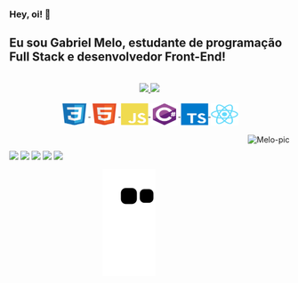 ### Hey, oi! 👋
## Eu sou Gabriel Melo, estudante de programação Full Stack e desenvolvedor Front-End!

<div align="center"><br>
  <a href="https://github.com/GabrielMelo29">
  <img height="180em" src="https://github-readme-stats.vercel.app/api?username=GabrielMelo29&show_icons=true&theme=github_dark&include_all_commits=true&count_private=true"/>
  <img height="180em" src="https://github-readme-stats.vercel.app/api/top-langs/?username=GabrielMelo29&layout=compact&langs_count=7&theme=github_dark"/>
</div>

<div><br>
  <div align="center">
    <img align="center" alt="Melo-CSS" height="40" width="50" src="https://raw.githubusercontent.com/devicons/devicon/master/icons/css3/css3-original.svg">
    <img align="center" alt="Melo-HTML" height="40" width="50" src="https://raw.githubusercontent.com/devicons/devicon/master/icons/html5/html5-original.svg">
    <img align="center" alt="Melo-Js" height="40" width="50" src="https://raw.githubusercontent.com/devicons/devicon/master/icons/javascript/javascript-plain.svg">
    <img align="center" alt="Melo-Csharp" height="40" width="50" src="https://raw.githubusercontent.com/devicons/devicon/master/icons/csharp/csharp-original.svg">
    <img align="center" alt="Melo-Ts" height="40" width="50" src="https://raw.githubusercontent.com/devicons/devicon/master/icons/typescript/typescript-plain.svg">
    <img align="center" alt="Melo-React" height="40" width="50" src="https://raw.githubusercontent.com/devicons/devicon/master/icons/react/react-original.svg">
  <div><br>
  <img align="right" alt="Melo-pic" height="200" src="https://cdn.discordapp.com/attachments/693227962170081290/1038539688119631952/225_Portfolio_Gabriel_v8.png">
          <!--
            Arte incrivel feita por https://instagram.com/sherlucky_design
          -->
</div>

  ##
 
<div> 
  <div align="start">
    <a href="https://instagram.com/gbrl_melo" target="_blank"><img src="https://img.shields.io/badge/-Instagram-%23E4405F?style=for-the-badge&logo=instagram&logoColor=white" target="_blank"></a>
    <a href="https://discord.gg/mAmxZXe2" target="_blank"><img src="https://img.shields.io/badge/Discord-7289DA?style=for-the-badge&logo=discord&logoColor=white" target="_blank"></a> 
    <a href="mailto:gbrlmelo29@gmail.com" target="_blank"><img src="https://img.shields.io/badge/Gmail-D14836?style=for-the-badge&logo=gmail&logoColor=white"/></a>
    <a href="https://www.linkedin.com/in/gabriel-melo29/" target="_blank"><img src="https://img.shields.io/badge/-LinkedIn-%230077B5?style=for-the-badge&logo=linkedin&logoColor=white" target="_blank"></a>
    <a href="https://steamcommunity.com/id/TOBIRALHO./" target="_blank"><img src="https://img.shields.io/badge/Steam-000000?style=for-the-badge&logo=steam&logoColor=white"/></a>
   </div> 
 
  ![Snake animation](https://github.com/GabrielMelo29/GabrielMelo29/blob/output/github-contribution-grid-snake.svg)
</div>
